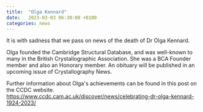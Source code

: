 ```yaml
---
title:  "Olga Kennard"
date:   2023-03-03 06:30:00 +0100
categories: news
---
```


It is with sadness that we pass on news of the death of Dr Olga Kennard. 

Olga founded the Cambridge Structural Database, and was well-known to many in the British Crystallographic Association. She was a BCA Founder member and also an Honorary member. An obituary will be published in an upcoming issue of Crystallography News.

Further information about Olga's achievements can be found in this post on the CCDC website.
https://www.ccdc.cam.ac.uk/discover/news/celebrating-dr-olga-kennard-1924-2023/
